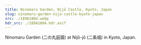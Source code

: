 ```yaml
---
title: Ninomaru Garden, Nijō Castle, Kyoto, Japan
slug: ninomaru-garden-nijo-castle-kyoto-japan
src: ./189A1804.webp
hdr_src: ./189A1804.hdr.avif
---
```


Ninomaru Garden (二の丸庭園) at Nijō-jō (二条城) in Kyoto, Japan.

